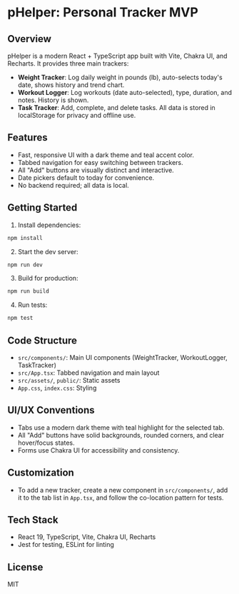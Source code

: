 
# pHelper: Personal Tracker MVP

## Overview
pHelper is a modern React + TypeScript app built with Vite, Chakra UI, and Recharts. It provides three main trackers:

- **Weight Tracker**: Log daily weight in pounds (lb), auto-selects today's date, shows history and trend chart.
- **Workout Logger**: Log workouts (date auto-selected), type, duration, and notes. History is shown.
- **Task Tracker**: Add, complete, and delete tasks. All data is stored in localStorage for privacy and offline use.

## Features
- Fast, responsive UI with a dark theme and teal accent color.
- Tabbed navigation for easy switching between trackers.
- All "Add" buttons are visually distinct and interactive.
- Date pickers default to today for convenience.
- No backend required; all data is local.

## Getting Started
1. Install dependencies:
  ```bash
  npm install
  ```
2. Start the dev server:
  ```bash
  npm run dev
  ```
3. Build for production:
  ```bash
  npm run build
  ```
4. Run tests:
  ```bash
  npm test
  ```

## Code Structure
- `src/components/`: Main UI components (WeightTracker, WorkoutLogger, TaskTracker)
- `src/App.tsx`: Tabbed navigation and main layout
- `src/assets/`, `public/`: Static assets
- `App.css`, `index.css`: Styling

## UI/UX Conventions
- Tabs use a modern dark theme with teal highlight for the selected tab.
- All "Add" buttons have solid backgrounds, rounded corners, and clear hover/focus states.
- Forms use Chakra UI for accessibility and consistency.

## Customization
- To add a new tracker, create a new component in `src/components/`, add it to the tab list in `App.tsx`, and follow the co-location pattern for tests.

## Tech Stack
- React 19, TypeScript, Vite, Chakra UI, Recharts
- Jest for testing, ESLint for linting

## License
MIT
